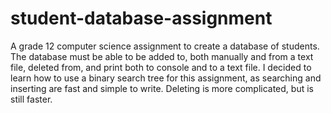# student-database-assignment
A grade 12 computer science assignment to create a database of students.
The database must be able to be added to, both manually and from a text file, deleted from, and print both to console and to a text file.
I decided to learn how to use a binary search tree for this assignment, as searching and inserting are fast and simple to write. Deleting is more complicated, but is still faster. 
